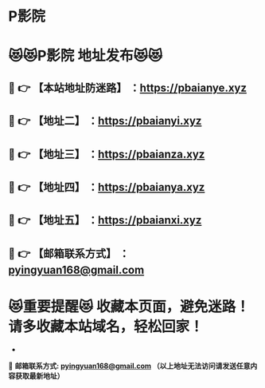 # P影院
:heart_eyes_cat::heart_eyes_cat:P影院 地址发布:heart_eyes_cat::heart_eyes_cat:
==
:kiss: :point_right: 【本站地址防迷路】 ：https://pbaianye.xyz
------
:kiss: :point_right: 【地址二】 ：https://pbaianyi.xyz
------
:kiss: :point_right: 【地址三】 ：https://pbaianza.xyz
------
:kiss: :point_right: 【地址四】 ：https://pbaianya.xyz
------
:kiss: :point_right: 【地址五】 ：https://pbaianxi.xyz
------
:kiss: :point_right: 【邮箱联系方式】 ：pyingyuan168@gmail.com
------
:heart_eyes_cat:重要提醒:heart_eyes_cat: 收藏本页面，避免迷路！请多收藏本站域名，轻松回家！
==

-

:love_letter: __邮箱联系方式: pyingyuan168@gmail.com （以上地址无法访问请发送任意内容获取最新地址）__
